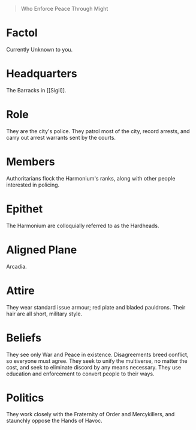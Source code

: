 > Who Enforce Peace Through Might

# Factol
Currently Unknown to you.
# Headquarters
The Barracks in [[Sigil]].
# Role
They are the city's police. They patrol most of the city, record arrests, and carry out arrest warrants sent by the courts.
# Members
Authoritarians flock the Harmonium's ranks, along with other people interested in policing.
# Epithet
The Harmonium are colloquially referred to as the Hardheads.
# Aligned Plane
Arcadia.
# Attire
They wear standard issue armour; red plate and bladed pauldrons. Their hair are all short, military style.
# Beliefs
They see only War and Peace in existence. Disagreements breed conflict, so everyone must agree. They seek to unify the multiverse, no matter the cost, and seek to eliminate discord by any means necessary. They use education and enforcement to convert people to their ways.
# Politics
They work closely with the Fraternity of Order and Mercykillers, and staunchly oppose the Hands of Havoc.